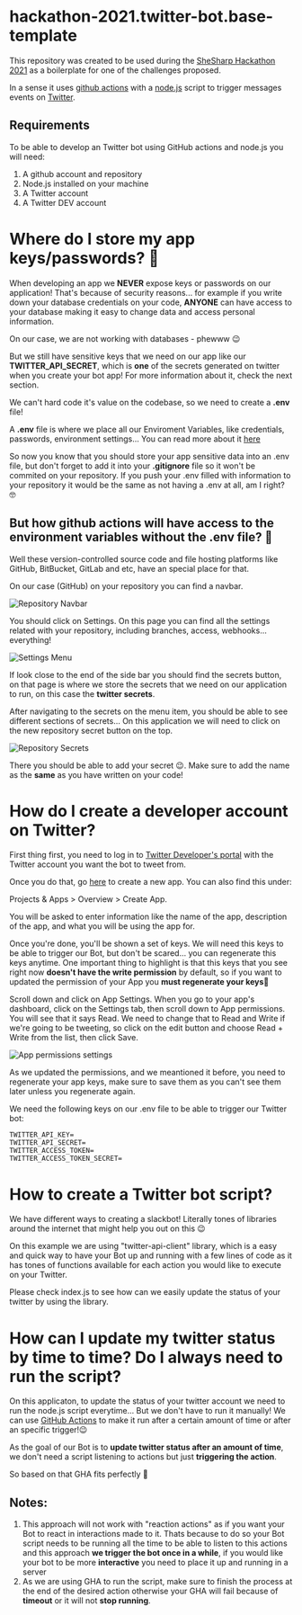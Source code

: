# hackathon-2021.twitter-bot.base-template

This repository was created to be used during the [SheSharp Hackathon 2021](https://www.shesharp.co/2021-hackathon/) as a boilerplate for one of the challenges proposed.

In a sense it uses [github actions](https://github.com/features/actions) with a [node.js](https://nodejs.org/en/) script to trigger messages events on [Twitter](https://twitter.com/?lang=en).

## Requirements 

To be able to develop an Twitter bot using GitHub actions and node.js you will need:

1. A github account and repository
1. Node.js installed on your machine
1. A Twitter account
1. A Twitter DEV account

# Where do I store my app keys/passwords? 🤔

When developing an app we **NEVER** expose keys or passwords on our application! That's because of security reasons... for example if you write down your database credentials on your code, **ANYONE** can have access to your database making it easy to change data and access personal information.

On our case, we are not working with databases - phewww 😉 

But we still have sensitive keys that we need on our app like our **TWITTER_API_SECRET**, which is **one** of the secrets generated on twitter when you create your bot app! For more information about it, check the next section.

We can't hard code it's value on the codebase, so we need to create a **.env** file! 

A **.env** file is where we place all our Enviroment Variables, like credentials, passwords, environment settings... You can read more about it [here](https://dev.to/aadilraza339/what-is-env-file-in-node-js-3h6c)

So now you know that you should store your app sensitive data into an .env file, but don't forget to add it into your **.gitignore** file so it won't be commited on your repository. If you push your .env filled with information to your repository it would be the same as not having a .env at all, am I right? 
🤓

## But how github actions will have access to the environment variables without the .env file? 🤨

Well these version-controlled source code and file hosting platforms like GitHub, BitBucket, GitLab and etc, have an special place for that.

On our case (GitHub) on your repository you can find a navbar.

![Repository Navbar](./docs/images/repositoryNavbar.png?raw=true "Repository Navbar")

You should click on Settings. On this page you can find all the settings related with your repository, including branches, access, webhooks... everything!

![Settings Menu](./docs/images/settingsMenu.png?raw=true "Settings Menu")

If look close to the end of the side bar you should find the secrets button, on that page is where we store the secrets that we need on our application to run, on this case the **twitter secrets**.

After navigating to the secrets on the menu item, you should be able to see different sections of secrets... On this application we will need to click on the new repository secret button on the top.

![Repository Secrets](./docs/images/repositorySecrets.png?raw=true "Repository Secrets")

There you should be able to add your secret 😉. Make sure to add the name as the **same** as you have written on your code!

# How do I create a developer account on Twitter?

First thing first, you need to log in to [Twitter Developer's portal](https://developer.twitter.com/) with the Twitter account you want the bot to tweet from.

Once you do that, go [here](https://developer.twitter.com/en/portal/apps/new) to create a new app. You can also find this under:

Projects & Apps > Overview > Create App.

You will be asked to enter information like the name of the app, description of the app, and what you will be using the app for. 

Once you're done, you'll be shown a set of keys. We will need this keys to be able to trigger our Bot, but don't be scared... you can regenerate this keys anytime. One important thing to highlight is that this keys that you see right now **doesn't have the write permission** by default, so if you want to updated the permission of your App you **must regenerate your keys**🚨

Scroll down and click on App Settings.
When you go to your app's dashboard, click on the Settings tab, then scroll down to App permissions. You will see that it says Read. We need to change that to Read and Write if we're going to be tweeting, so click on the edit button and choose Read + Write from the list, then click Save.

![App permissions settings](./docs/images/permission.png?raw=true "App permissions settings")

As we updated the permissions, and we meantioned it before, you need to regenerate your app keys, make sure to save them as you can't see them later unless you regenerate again.

We need the following keys on our .env file to be able to trigger our Twitter bot:

```
TWITTER_API_KEY=
TWITTER_API_SECRET=
TWITTER_ACCESS_TOKEN=
TWITTER_ACCESS_TOKEN_SECRET=
```

# How to create a Twitter bot script?

We have different ways to creating a slackbot! Literally tones of libraries around the internet that might help you out on this 😉

On this example we are using "twitter-api-client" library, which is a easy and quick way to have your Bot up and running with a few lines of code as it has tones of functions available for each action you would like to execute on your Twitter. 

Please check index.js to see how can we easily update the status of your twitter by using the library.

# How can I update my twitter status by time to time? Do I always need to run the script?

On this applicaton, to update the status of your twitter account we need to run the node.js script everytime... But we don't have to run it manually! We can use [GitHub Actions](https://github.com/features/actions) to make it run after a certain amount of time or after an specific trigger!😉

As the goal of our Bot is to **update twitter status after an amount of time**, we don't need a script listening to actions but just **triggering the action**.

So based on that GHA fits perfectly 🚀

## Notes:

1. This approach will not work with "reaction actions" as if you want your Bot to react in interactions made to it. Thats because to do so your Bot script needs to be running all the time to be able to listen to this actions and this approach **we trigger the bot once in a while**, if you would like your bot to be more **interactive** you need to place it up and running in a server
1. As we are using GHA to run the script, make sure to finish the process at the end of the desired action otherwise your GHA will fail because of **timeout** or it will not **stop running**.